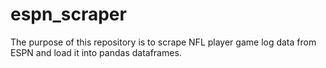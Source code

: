 # espn_scraper
The purpose of this repository is to scrape NFL player game log data from ESPN and load it into pandas dataframes.
